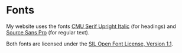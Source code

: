 # Fonts

My website uses the fonts [CMU Serif Upright Italic](https://tug.org/FontCatalogue/computermodern/) (for headings) and [Source Sans Pro](https://fonts.adobe.com/fonts/source-sans) (for regular text).

Both fonts are licensed under the [SIL Open Font License, Version 1.1](https://opensource.org/license/ofl-1-1/).
